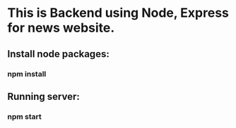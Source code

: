 # This is Backend using Node, Express for news website.
 
## Install node packages:
### npm install

## Running server:
### npm start
